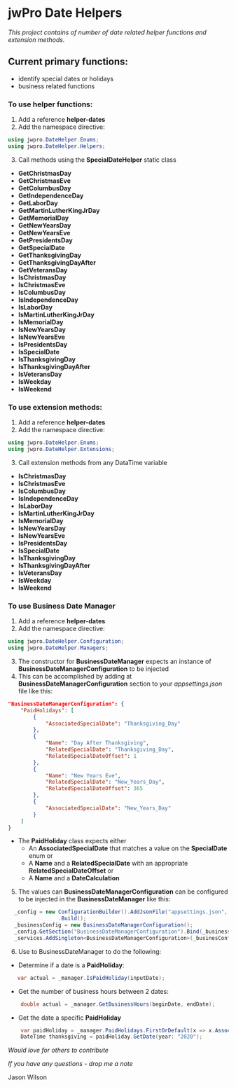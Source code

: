 # jwPro Date Helpers

*This project contains of number of date related helper functions and extension methods.*

## Current primary functions:
- identify special dates or holidays
- business related functions

### To use helper functions:
1. Add a reference **helper-dates**
2. Add the namespace directive:
```csharp
using jwpro.DateHelper.Enums;
using jwpro.DateHelper.Helpers;
```
3. Call methods using the **SpecialDateHelper** static class
- **GetChristmasDay**
- **GetChristmasEve**
- **GetColumbusDay**
- **GetIndependenceDay**
- **GetLaborDay**
- **GetMartinLutherKingJrDay**
- **GetMemorialDay**
- **GetNewYearsDay**
- **GetNewYearsEve**
- **GetPresidentsDay**
- **GetSpecialDate**
- **GetThanksgivingDay**
- **GetThanksgivingDayAfter**
- **GetVeteransDay**
- **IsChristmasDay**
- **IsChristmasEve**
- **IsColumbusDay**
- **IsIndependenceDay**
- **IsLaborDay**
- **IsMartinLutherKingJrDay**
- **IsMemorialDay**
- **IsNewYearsDay**
- **IsNewYearsEve**
- **IsPresidentsDay**
- **IsSpecialDate**
- **IsThanksgivingDay**
- **IsThanksgivingDayAfter**
- **IsVeteransDay**
- **IsWeekday**
- **IsWeekend**

### To use extension methods:
1. Add a reference **helper-dates**
2. Add the namespace directive:
```csharp
using jwpro.DateHelper.Enums;
using jwpro.DateHelper.Extensions;
```
3. Call extension methods from any DataTime variable
- **IsChristmasDay**
- **IsChristmasEve**
- **IsColumbusDay**
- **IsIndependenceDay**
- **IsLaborDay**
- **IsMartinLutherKingJrDay**
- **IsMemorialDay**
- **IsNewYearsDay**
- **IsNewYearsEve**
- **IsPresidentsDay**
- **IsSpecialDate**
- **IsThanksgivingDay**
- **IsThanksgivingDayAfter**
- **IsVeteransDay**
- **IsWeekday**
- **IsWeekend**

### To use Business Date Manager
1. Add a reference **helper-dates**
2. Add the namespace directive:
```csharp
using jwpro.DateHelper.Configuration;
using jwpro.DateHelper.Managers;
```
3. The constructor for **BusinessDateManager** expects an instance of **BusinessDateManagerConfiguration** to be injected
4. This can be accomplished by adding at **BusinessDateManagerConfiguration** section to your *appsettings.json* file like this:
```json
"BusinessDateManagerConfiguration": {
	"PaidHolidays": [
		{
			"AssociatedSpecialDate": "Thanksgiving_Day"
		},
		{
			"Name": "Day After Thanksgiving",
			"RelatedSpecialDate": "Thanksgiving_Day",
			"RelatedSpecialDateOffset": 1
		},
		{
			"Name": "New Years Eve",
			"RelatedSpecialDate": "New_Years_Day",
			"RelatedSpecialDateOffset": 365
		},
		{
			"AssociatedSpecialDate": "New_Years_Day"
		}
	]
}
```
- The **PaidHoliday** class expects either
	- An **AssociatedSpecialDate** that matches a value on the **SpecialDate** enum or
	- A **Name** and a **RelatedSpecialDate** with an appropriate **RelatedSpecialDateOffset** or
	- A **Name** and a **DateCalculation**
5. The values can **BusinessDateManagerConfiguration** can be configured to be injected in the **BusinessDateManager** like this:
```csharp
  _config = new ConfigurationBuilder().AddJsonFile("appsettings.json", optional: false, reloadOnChange: true)
                .Build();
  _businessConfig = new BusinessDateManagerConfiguration();
  _config.GetSection("BusinessDateManagerConfiguration").Bind(_businessConfig);
  _services.AddSingleton<BusinessDateManagerConfiguration>(_businesConfig);
```
6. Use to BusinessDateManager to do the following:
- Determine if a date is a **PaidHoliday**:
```csharp
   var actual = _manager.IsPaidHoliday(inputDate);
```
- Get the number of business hours between 2 dates:
```csharp
    double actual = _manager.GetBusinessHours(beginDate, endDate);
```
- Get the date a specific **PaidHoliday**
```csharp
    var paidHoliday = _manager.PaidHolidays.FirstOrDefault(x => x.AssociatedSpecialDate == SpecialDate.Thanksgiving_Day);
    DateTime thanksgiving = paidHoliday.GetDate(year: "2020"); 
```

*Would love for others to contribute*

*If you have any questions - drop me a note*

Jason Wilson

